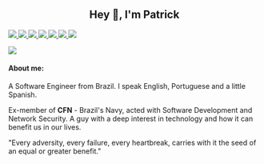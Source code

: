 <h2 align="center">Hey 👋, I'm Patrick </h2>
<div>
    <a target='_blank' href="https:patricksilva.dev">
        <img src="https://img.shields.io/badge/linktree-39E09B?style=for-the-badge&logo=linktree&logoColor=white">
    </a>
    <a target='_blank' href="https://www.linkedin.com/in/patrick-loureiro-da-silva-985696191">
        <img src="https://img.shields.io/badge/LinkedIn-0077B5?style=for-the-badge&logo=linkedin&logoColor=white">
    </a>
    <a target='_blank' href="https://www.instagram.com/patricksilva.me/">
        <img src="https://img.shields.io/badge/Instagram-E4405F?style=for-the-badge&logo=instagram&logoColor=white">
    </a>
    <a target='_blank' href="https://leetcode.com/patricksilva/">
        <img src="https://img.shields.io/badge/-LeetCode-FFA116?style=for-the-badge&logo=LeetCode&logoColor=black">
    </a>
    <a target='_blank' href="mailto:patricksilva.me@gmail.com">
        <img src="https://img.shields.io/badge/Gmail-D14836?style=for-the-badge&logo=gmail&logoColor=white">
    </a> 
    <a target='_blank' href="https://t.me/patricksilva10">
        <img src="https://img.shields.io/badge/Telegram-2CA5E0?style=for-the-badge&logo=telegram&logoColor=white">
    </a>
    <a target='_blank' href="https://twitter.com/patricksilvaa98">
        <img src="https://img.shields.io/badge/Twitter-1DA1F2?style=for-the-badge&logo=twitter&logoColor=white">
    </a>
</div>

![](https://komarev.com/ghpvc/?username=patricksilva1&color=green)

<h4 align="left">About me:</h4>
<p align="left">
</p>
A Software Engineer from Brazil. I speak English, Portuguese and a little Spanish.

Ex-member of **CFN** - Brazil's Navy, acted with
Software Development and Network Security. A guy with a deep interest in technology and how it can benefit us in our lives.

"Every adversity, every failure, every heartbreak, carries with it the seed of an equal or greater benefit."
